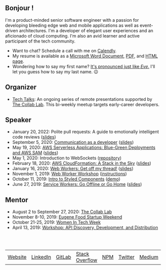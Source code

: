 ## Bonjour !

I'm a product-minded senior software engineer with a passion for developing bleeding edge web and mobile applications as well as event-driven architectures. I'm a developer of elegant user experiences and an aficionado of cloud computing. I'm also an avid learner and active participant of the tech community.

- Want to chat? Schedule a call with me on [Calendly](https://calendly.com/yvesgurcan/chat).
- My resume is available as a [Microsoft Word Document](https://yvesgurcan.com/resume.docx), [PDF](https://yvesgurcan.com/resume.pdf), and [HTML page](https://stackoverflow.com/cv/yvesgurcan).
- Wondering how to say my first name? [It's pronounced just like *Eve*.](http://www.allocine.fr/video/player_gen_cmedia=19582849&cfilm=263740.html) I'll let you guess how to say my last name. 😉

## Organizer

- [Tech Talks](http://meetu.ps/c/4Hh2t/yw9jN/d): An ongoing series of remote presentations supported by [The Collab Lab](https://the-collab-lab.codes). This bi-weekly meetup targets early-career developers.

## Speaker

- January 20, 2022: Polite pull requests: A guide to emotionally intelligent code reviews ([slides](https://slides.com/yvesgurcan/pr/))
- September 5, 2020: [Communication as a developer](https://www.youtube.com/watch?v=JvEyHokLnak) ([slides](https://docs.google.com/presentation/d/14kJTPHCVHsEmzqOLTqKCgL3QrwR7_BnIpN9oGJraT4c/edit))
- May 19, 2020: [AWS Serverless Applications: Blue-Green Deployments and AWS SAM](https://www.meetup.com/Portland-Serverless-Architecture-Meetup/events/270451639/) ([slides](https://slides.com/yvesgurcan/aws-sam))
- May 1, 2020: Introduction to WebSockets ([repository](https://github.com/yvesgurcan/websocket-examples))
- February 18, 2020: [AWS CloudFormation: A Stack in the Sky](https://www.meetup.com/Portland-Serverless-Architecture-Meetup/events/268360327/) ([slides](https://slides.com/yvesgurcan/cloudformation#/))
- January 16, 2020: [Web Workers: Get off my thread!](https://www.meetup.com/front-end-small-talk/events/266240588/) ([slides](https://slides.com/yvesgurcan/webworkers))
- November 1, 2019: [Web Worker Workshop](https://www.meetup.com/Elm-Eug/events/gnzgkryzpbcb/) ([instructions](https://workers.yvesgurcan.com/workshop/))
- October 11, 2019: [Intro to Styled Components](https://www.meetup.com/Elm-Eug/events/qsrfjryznbpb/) ([demo](https://styled.yvesgurcan.com/))
- June 27, 2019: [Service Workers: Go Offline or Go Home](https://www.meetup.com/eugenewebdevs/events/261941044/) ([slides](https://slides.com/yvesgurcan/sw#/))

## Mentor

- August 2 to September 27, 2020: [The Collab Lab](https://the-collab-lab.codes/)
- November 8-10, 2019: [Eugene Food Startup Weekend](http://communities.techstars.com/usa/eugene/startup-weekend/14837)
- October 21-25, 2019: [Women In Tech Week](https://redefiningwomenintech.com/event/women-in-tech-week-oct-21-25)
- April 13, 2019: [Workshop: API Discovery, Development, and Distribution](https://www.meetup.com/eugenewebdevs/events/260157602/)

<br>
<br>

<table>
    <tr>
        <td><a href="https://yvesgurcan.com">Website</a></td>
        <td><a href="https://linkedin.com/in/yvesgurcan">LinkedIn</a></td>
        <td><a href="https://gitlab.com/yvesgurcan">GitLab</a></td>
        <td><a href="https://stackoverflow.com/users/11439562/yves-gurcan">Stack Overflow</a></td>
        <td><a href="https://www.npmjs.com/~yvesgurcan">NPM</a></td>
        <td><a href="https://twitter.com/yvesgurcan">Twitter</a></td>
        <td><a href="https://medium.com/@yvesgurcan">Medium</a></td>
        <td><a href="https://dev.to/yvesgurcan">DEV</a></td>
        <td><a href="https://www.twitch.tv/yvesgurcan/videos">Twitch</a></td>
        <td><a href="https://www.youtube.com/channel/UCmNgbt5GFQfdwPOKaJ-NHYw/videos">YouTube</a></td>
    </tr>
</table>
